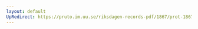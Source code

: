 ```yaml
---
layout: default
UpRedirect: https://pruto.im.uu.se/riksdagen-records-pdf/1867/prot-1867--ak--223/prot-1867--ak--223_018.pdf
---
```

